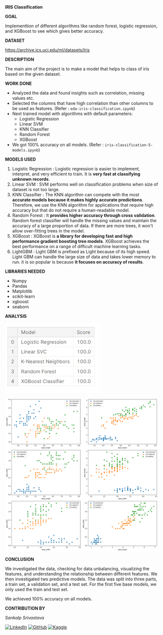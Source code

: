 
  

**IRIS Classification**


**GOAL**

  

Implementtion of different algorithms like random forest, logistic regression, and XGBoost to see which gives better accuracy.

  

**DATASET**

  

https://archive.ics.uci.edu/ml/datasets/Iris

  

**DESCRIPTION**

  

The main aim of the project is to make a model that helps to class of iris based on the given dataset.

  

**WORK DONE**

* Analyzed the data and found insights such as correlation, missing values etc.
* Selected the columns that have high correlation than other columns to be used as features. (Refer : `eda-iris-classification.ipynb`)
* Next trained model with algorithms with default parameters:
	* Logistic Regression
	* Linear SVM
	* KNN Classifier
	* Random Forest
	* XGBoost
* We got 100% accuracy on all models. (Refer : `iris-classification-5-models.ipynb`)


  

**MODELS USED**

1. Logistic Regression : Logistic regression is easier to implement, interpret, and very efficient to train. It is **very fast at classifying unknown records**.
2. Linear SVM : SVM performs well on classification problems when size of dataset is not too large.
3. KNN Classifier : The KNN algorithm can compete with the most **accurate models because it makes highly accurate predictions**. Therefore, we use the KNN algorithm for applications that require high accuracy but that do not require a human-readable model.
4. Random Forest : It **provides higher accuracy through cross validation**. Random forest classifier will handle the missing values and maintain the accuracy of a large proportion of data. If there are more trees, it won't allow over-fitting trees in the model.
5. XGBoost : XGBoost is **a library for developing fast and high performance gradient boosting tree models**. XGBoost achieves the best performance on a range of difficult machine learning tasks.
6. LightGBM : Light GBM is prefixed as Light because of its high speed. Light GBM can handle the large size of data and takes lower memory to run. it is so popular is because **it focuses on accuracy of results**.

**LIBRARIES NEEDED**

* Numpy
* Pandas
* Matplotlib
* scikit-learn
* xgboost
* seaborn
  
  

**ANALYSIS**

![Model Accuracies](../Images/model_accuracy.jpg "Model Accuracies")

![Scatter Plot](../Images/scatter_plot.png "Scatter Plot")
  

**CONCLUSION**

  

We investigated the data, checking for data unbalancing, visualizing the features, and understanding the relationship between different features. We then investigated two predictive models. The data was split into three parts, a train set, a validation set, and a test set. For the first five  base models, we only used the train and test set.

We achieved 100% accuracy on all models.

  

**CONTRIBUTION BY**

*Sankalp Srivastava*

  
[![LinkedIn](https://img.shields.io/badge/linkedin-%230077B5.svg?style=for-the-badge&logo=linkedin&logoColor=white)](https://www.linkedin.com/in/sankalpsrivastava-2605/) [![GitHub](https://img.shields.io/badge/github-%23121011.svg?style=for-the-badge&logo=github&logoColor=white)](https://github.com/sankalp-srivastava/) [![Kaggle](https://img.shields.io/badge/Kaggle-20BEFF?style=for-the-badge&logo=Kaggle&logoColor=white)](https://www.kaggle.com/sankalpsrivastava26)
